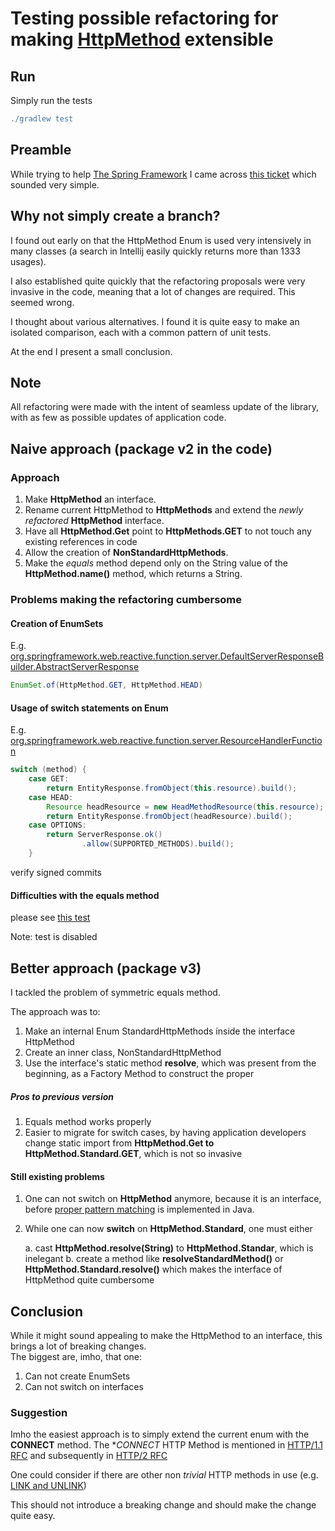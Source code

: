 # Testing possible refactoring for making [HttpMethod](https://docs.spring.io/spring-framework/docs/current/javadoc-api/org/springframework/http/HttpMethod.html) extensible

## Run

Simply run the tests

```gradle
./gradlew test
```


## Preamble

While trying to help [The Spring Framework](https://github.com/spring-projects/spring-framework)
I came across [this ticket](https://github.com/spring-projects/spring-framwork/issues/25109) which sounded very simple.

## Why not simply create a branch?
I found out early on that the HttpMethod Enum is used very intensively in many classes (a search in Intellij easily 
quickly returns more than 1333 usages).

I also established quite quickly that the refactoring proposals were very invasive in the code, meaning that a lot of 
changes are required. This seemed wrong.

I thought about various alternatives. I found it is quite easy to make an isolated comparison, each with a common pattern
of unit tests. 

At the end I present a small conclusion.

## Note
All refactoring were made with the intent of seamless update of the library, with as few as possible updates
of application code.

## Naive approach (package v2 in the code)

### Approach
1. Make **HttpMethod** an interface. 
2. Rename current HttpMethod to **HttpMethods** and extend the *newly refactored* **HttpMethod** interface.
3. Have all **HttpMethod.Get** point to **HttpMethods.GET** to not touch any existing references in code
4. Allow the creation of **NonStandardHttpMethods**. 
5. Make the *equals* method depend only on the String value of the **HttpMethod.name()** method, which returns a String.


### Problems making the refactoring cumbersome
#### Creation of EnumSets
E.g. [org.springframework.web.reactive.function.server.DefaultServerResponseBuilder.AbstractServerResponse](https://github.com/spring-projects/spring-framework/blob/90ccabd60bfe24249b3c4cbe43a25ffd0efa6eba/spring-webflux/src/main/java/org/springframework/web/reactive/function/server/DefaultServerResponseBuilder.java#L301)

```java
EnumSet.of(HttpMethod.GET, HttpMethod.HEAD)
```

#### Usage of switch statements on Enum

E.g. [org.springframework.web.reactive.function.server.ResourceHandlerFunction](https://github.com/spring-projects/spring-framework/blob/90ccabd60bfe24249b3c4cbe43a25ffd0efa6eba/spring-webmvc/src/main/java/org/springframework/web/servlet/function/ResourceHandlerFunction.java#L55)

```java
switch (method) {
    case GET:
        return EntityResponse.fromObject(this.resource).build();
    case HEAD:
        Resource headResource = new HeadMethodResource(this.resource);
        return EntityResponse.fromObject(headResource).build();
    case OPTIONS:
        return ServerResponse.ok()
                .allow(SUPPORTED_METHODS).build();
    }


```

verify signed commits

#### Difficulties with the equals method

please see [this test](ro.mdumitrescu.httpmethod.v2.HttpMethodTest.java)

Note: test is disabled

## Better approach (package v3)

I tackled the problem of symmetric equals method.

The approach was to: 
1. Make an internal Enum StandardHttpMethods inside the interface HttpMethod
2. Create an inner class, NonStandardHttpMethod
3. Use the interface's static method **resolve**, which was present from the beginning, as a Factory Method to construct
the proper 

##### Pros to previous version

1. Equals method works properly
2. Easier to migrate for switch cases, by having application developers change static import from 
**HttpMethod.Get to HttpMethod.Standard.GET**, which is not so invasive

#### Still existing problems

1. One can not switch on **HttpMethod** anymore, because it is an interface, before [proper pattern matching](https://openjdk.java.net/jeps/8213076) 
is implemented in Java.

2. While one can now **switch** on **HttpMethod.Standard**, one must either

    a. cast **HttpMethod.resolve(String)** to **HttpMethod.Standar**, which is inelegant
    b. create a method like **resolveStandardMethod()** or **HttpMethod.Standard.resolve()** which makes
    the interface of HttpMethod quite cumbersome
    
    
## Conclusion

While it might sound appealing to make the HttpMethod to an interface, this brings a lot of breaking changes.   
The biggest are, imho, that one: 

1. Can not create EnumSets
2. Can not switch on interfaces


### Suggestion

Imho the easiest approach is to simply extend the current enum with the **CONNECT** method. 
The **CONNECT* HTTP Method is mentioned in [HTTP/1.1 RFC](https://tools.ietf.org/html/rfc7231#section-4.3.6) and
subsequently in [HTTP/2 RFC](https://tools.ietf.org/html/rfc7540#page-72)

One could consider if there are other non *trivial* HTTP methods in use (e.g. [LINK and UNLINK](https://tools.ietf.org/id/draft-snell-link-method-01.html))

This should not introduce a breaking change and should make the change quite easy. 



